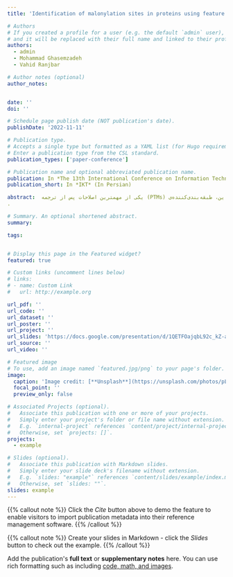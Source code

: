 ```yaml
---
title: 'Identification of malonylation sites in proteins using feature extraction and natural language processing techniques'

# Authors
# If you created a profile for a user (e.g. the default `admin` user), write the username (folder name) here
# and it will be replaced with their full name and linked to their profile.
authors:
  - admin
  - Mohammad Ghasemzadeh
  - Vahid Ranjbar

# Author notes (optional)
author_notes:


date: ''
doi: ''

# Schedule page publish date (NOT publication's date).
publishDate: '2022-11-11'

# Publication type.
# Accepts a single type but formatted as a YAML list (for Hugo requirements).
# Enter a publication type from the CSL standard.
publication_types: ['paper-conference']

# Publication name and optional abbreviated publication name.
publication: In *The 13th International Conference on Information Technology and Knowledge*
publication_short: In *IKT* (In Persian)

abstract:  یکی از مهمترین اصلاحات پس از ترجمه (PTMs) در پروتئین‌ها، مالونیلاسیون لیزین است که تأثیر بر عملکرد سلول‌ها می‌گذارد. برای آشکارسازی مکانیسم‌های عملکردهای سلولی لازم است محل مالونیلاسیون در پروتئین‌ها را شناسایی کرد. روش‌هایی مبتنی بر راه‌حل‌های یادگیری ماشینی پیشنهاد شده‌اند که باعث کاهش هزینه‌ها و پیچیدگی‌های زمانی و افزایش دقت می‌شود. با این حال، این رویکردها همچنان با کاستی‌هایی همراه هستند. این پژوهش نشان می‌دهد که در رابطه با یافتن جایگاه مالونیلاسیون در پروتئین‌ها، چگونه می‌توان با بهره‌گیری از رویکرد پردازش زبان طبیعی، فرکانس واژه - ضریب ارتباط دسته، به نتایجی مطلوب دست‌یافت. روش پیشنهادی توسط توابع تخصصی مربوطه و در محیط پایتون، پیاده‌سازی و اجرا گردید. نتایج اعتبار سنجی متقابل نشان‌دهنده عملکرد خوب رویکرد پیشنهادی است. علاوه بر این، طبقه‌بندی‌کننده‌‌ی XGBOOST  و جنگل تصادفی بر دیگر طبقه‌بندی کننده‌ها برتر بود، که نشان‌دهنده اثربخشی ویژگی‌های تولیدشده توسط طرح پیشنهادی است.
.

# Summary. An optional shortened abstract.
summary: 

tags:


# Display this page in the Featured widget?
featured: true

# Custom links (uncomment lines below)
# links:
# - name: Custom Link
#   url: http://example.org

url_pdf: ''
url_code: ''
url_dataset: ''
url_poster: ''
url_project: ''
url_slides: 'https://docs.google.com/presentation/d/1QETFOajqbL92c_kZ-a621l77ATEucquH/edit?usp=drive_link&ouid=105262498162350443206&rtpof=true&sd=true'
url_source: ''
url_video: ''

# Featured image
# To use, add an image named `featured.jpg/png` to your page's folder.
image:
  caption: 'Image credit: [**Unsplash**](https://unsplash.com/photos/pLCdAaMFLTE)'
  focal_point: ''
  preview_only: false

# Associated Projects (optional).
#   Associate this publication with one or more of your projects.
#   Simply enter your project's folder or file name without extension.
#   E.g. `internal-project` references `content/project/internal-project/index.md`.
#   Otherwise, set `projects: []`.
projects:
  - example

# Slides (optional).
#   Associate this publication with Markdown slides.
#   Simply enter your slide deck's filename without extension.
#   E.g. `slides: "example"` references `content/slides/example/index.md`.
#   Otherwise, set `slides: ""`.
slides: example
---
```


{{% callout note %}}
Click the _Cite_ button above to demo the feature to enable visitors to import publication metadata into their reference management software.
{{% /callout %}}

{{% callout note %}}
Create your slides in Markdown - click the _Slides_ button to check out the example.
{{% /callout %}}

Add the publication's **full text** or **supplementary notes** here. You can use rich formatting such as including [code, math, and images](https://docs.hugoblox.com/content/writing-markdown-latex/).
